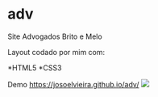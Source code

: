 # adv
 Site Advogados Brito  e Melo
 
Layout codado por mim com:

*HTML5
*CSS3


Demo
https://josoelvieira.github.io/adv/
![](https://github.com/josoelvieira/portifolio/blob/main/img/Opera%20Instant%C3%A2neo_2021-02-24_115754_127.0.0.1.png)
